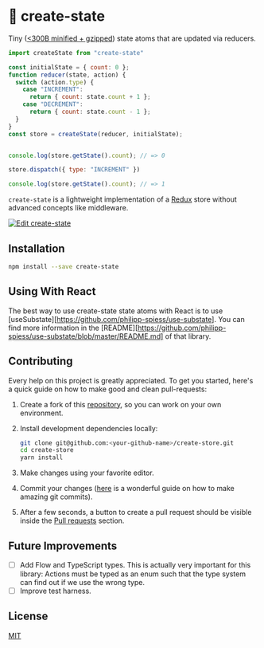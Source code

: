 # 🍱 create-state

Tiny ([<300B minified + gzipped](https://bundlephobia.com/result?p=create-state)) state atoms that are updated via reducers.

```js
import createState from "create-state"

const initialState = { count: 0 };
function reducer(state, action) {
  switch (action.type) {
    case "INCREMENT":
      return { count: state.count + 1 };
    case "DECREMENT":
      return { count: state.count - 1 };
  }
}
const store = createState(reducer, initialState);


console.log(store.getState().count); // => 0

store.dispatch({ type: "INCREMENT" })

console.log(store.getState().count); // => 1
```

`create-state` is a lightweight implementation of a [Redux][] store without advanced concepts like middleware.

[![Edit create-state](https://codesandbox.io/static/img/play-codesandbox.svg)](https://codesandbox.io/s/7ylpxm0xn0)

## Installation

```bash
npm install --save create-state
```

## Using With React

The best way to use create-state state atoms with React is to use [useSubstate][https://github.com/philipp-spiess/use-substate]. You can find more information in the [README][https://github.com/philipp-spiess/use-substate/blob/master/README.md] of that library.

## Contributing

Every help on this project is greatly appreciated. To get you started, here's a quick guide on how to make good and clean pull-requests:

1.  Create a fork of this [repository](https://github.com/philipp-spiess/create-store), so you can work on your own environment.
2.  Install development dependencies locally:

    ```bash
    git clone git@github.com:<your-github-name>/create-store.git
    cd create-store
    yarn install
    ```

3.  Make changes using your favorite editor.
4.  Commit your changes ([here](https://chris.beams.io/posts/git-commit/) is a wonderful guide on how to make amazing git commits).
5.  After a few seconds, a button to create a pull request should be visible inside the [Pull requests](https://github.com/philipp-spiess/create-store/pulls) section.

## Future Improvements

- [ ] Add Flow and TypeScript types. This is actually very important for this library: Actions must be typed as an enum such that the type system can find out if we use the wrong type.
- [ ] Improve test harness.

## License

[MIT](https://github.com/philipp-spiess/create-store/blob/master/README.md)

[Redux]: https://redux.js.org/introduction
